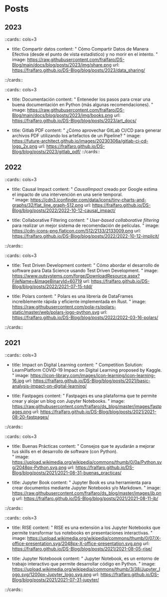 # Posts

## 2023

::cards:: cols=3

- title:  Compartir datos
  content: "
  Cómo Compartir Datos de Manera Efectiva (desde el punto de vista estadístico) y no morir en el intento.
  "
  image: https://raw.githubusercontent.com/fralfaro/DS-Blog/main/docs/blog/posts/2023/img/share.png
  url: https://fralfaro.github.io/DS-Blog/blog/posts/2023/data_sharing/

::/cards::

::cards:: cols=3

- title:  Documentación
  content: "
  Enteneder los pasos para crear una buena documentación en Python (más algunas recomendaciones).
  "
  image: https://raw.githubusercontent.com/fralfaro/DS-Blog/main/docs/blog/posts/2023/img/books.png
  url: https://fralfaro.github.io/DS-Blog/blog/posts/2023/art_docs/

- title:  Gitlab PDF
  content: "
  ¿Cómo aprovechar GitLab CI/CD para generar archivos PDF utilizando los artefactos de un Pipeline?
  "
  image: https://future-architect.github.io/images/20230306a/gitlab-ci-cd-logo_2x.png
  url: https://fralfaro.github.io/DS-Blog/blog/posts/2023/gitlab_pdf/
::/cards::

## 2022

::cards:: cols=3

- title:  Causal Impact
  content: "
  *CausalImpact* creado por Google estima el impacto de una intervención en una serie temporal.  
  "
  image: https://cdn3.iconfinder.com/data/icons/tiny-charts-and-graphs/32/flat_line_graph-512.png
  url: https://fralfaro.github.io/DS-Blog/blog/posts/2022/2022-10-12-causal_impact/

- title:  Collaborative Filtering
  content: "
  *User-based collaborative filtering* para realizar un mejor sistema de recomendación de películas.
  "
  image: https://cdn-icons-png.flaticon.com/512/2133/2133009.png
  url: https://fralfaro.github.io/DS-Blog/blog/posts/2022/2022-10-12-implicit/

::/cards::

::cards:: cols=3

- title: Test Driven Development
  content: "
  Cómo abordar el desarrollo de software para Data Science usando Test Driven Development. 
  "
  image: https://www.outsystems.com/forge/DownloadResource.aspx?FileName=&ImageBinaryId=60719
  url: https://fralfaro.github.io/DS-Blog/blog/posts/2022/2021-07-15-tdd/

- title:  Polars
  content: "
  Polars es una librería de DataFrames increíblemente rápida y eficiente  implementada en Rust.
  "
  image: https://raw.githubusercontent.com/pola-rs/polars-static/master/web/polars-logo-python.svg
  url: https://fralfaro.github.io/DS-Blog/blog/posts/2022/2022-03-16-polars/



::/cards::

## 2021

::cards:: cols=3

- title:  Impact on Digital Learning
  content: "
  Competition Solution:  LearnPlatform  COVID-19 Impact on Digital Learning proposed by Kaggle. 
  "
  image: https://icon-library.com/images/icon-learning/icon-learning-16.jpg
  url: https://fralfaro.github.io/DS-Blog/blog/posts/2021/basic-analysis-impact-on-digital-learning/

- title:  Fastpages
  content: "
  Fastpages es una plataforma que te permite crear y alojar un blog con Jupyter Notebooks. 
  "
  image: https://raw.githubusercontent.com/fralfaro/ds_blog/master/images/fastpages.png
  url: https://fralfaro.github.io/DS-Blog/blog/posts/2021/2021-08-20-fastpages/

::/cards::

::cards:: cols=3

- title:  Buenas Prácticas
  content: "
  Consejos que te ayudarán a mejorar tus skills en el desarrollo de software (con Python).  
  "
  image: https://upload.wikimedia.org/wikipedia/commons/thumb/0/0a/Python.svg/2048px-Python.svg.png
  url: https://fralfaro.github.io/DS-Blog/blog/posts/2021/2021-08-31-buenas_practicas/

- title:  Jupyter Book
  content: "
  Jupyter Book es una herramienta para crear documentos mediante Jupyter Notebooks y/o Markdown. 
  "
  image: https://raw.githubusercontent.com/fralfaro/ds_blog/master/images/jb.png
  url: https://fralfaro.github.io/DS-Blog/blog/posts/2021/2021-08-11-jb/


::/cards::

::cards:: cols=3

- title: RISE
  content: "
  RISE es una extensión a los Jupyter Notebooks que permite transformar
  tus notebooks en presentaciones interactivas.
  "
  image: https://upload.wikimedia.org/wikipedia/commons/thumb/0/07/X-office-presentation.svg/2048px-X-office-presentation.svg.png
  url: https://fralfaro.github.io/DS-Blog/blog/posts/2021/2021-08-05-rise/

- title: Jupyter Noteboook
  content: "
  Jupyter Notebook, es un entorno de trabajo interactivo que permite desarrollar código en Python.
  "
  image: https://upload.wikimedia.org/wikipedia/commons/thumb/3/38/Jupyter_logo.svg/1200px-Jupyter_logo.svg.png
  url: https://fralfaro.github.io/DS-Blog/blog/posts/2021/2021-07-31-jupyter/

::/cards::